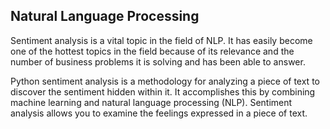 <h2>Natural Language Processing</h2>

<p>Sentiment analysis is a vital topic in the field of NLP. It has easily become one of the hottest topics in the field because of its relevance and the number of business problems it is solving and has been able to answer.</p>

<p>Python sentiment analysis is a methodology for analyzing a piece of text to discover the sentiment hidden within it. It accomplishes this by combining machine learning and natural language processing (NLP). Sentiment analysis allows you to examine the feelings expressed in a piece of text.</p>
